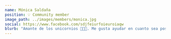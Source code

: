 ```yaml
---
name: Mónica Saldaña
position: 💡 Community member
image_path: ../images/members/monica.jpg
social: https://www.facebook.com/sdjfeiurfoieuroiaqw
blurb: "Amante de los unicornios 🦄💕🦄. Me gusta ayudar en cuanto sea posible."
---
```

